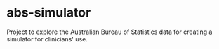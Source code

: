 # abs-simulator
Project to explore the Australian Bureau of Statistics data for creating a simulator for clinicians' use.
